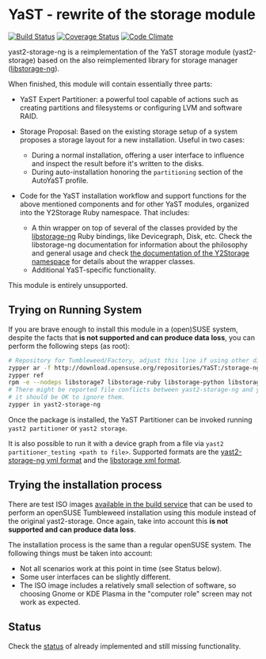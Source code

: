 # YaST - rewrite of the storage module

[![Build Status](https://travis-ci.org/yast/yast-storage-ng.svg?branch=master)](https://travis-ci.org/yast/yast-storage-ng)
[![Coverage Status](https://img.shields.io/coveralls/yast/yast-storage-ng/master.svg)](https://coveralls.io/github/yast/yast-storage-ng?branch=master)
[![Code
Climate](https://codeclimate.com/github/yast/yast-storage-ng/badges/gpa.svg)](https://codeclimate.com/github/yast/yast-storage-ng)

yast2-storage-ng is a reimplementation of the YaST storage module
(yast2-storage) based on the also reimplemented library for storage manager
([libstorage-ng](https://github.com/openSUSE/libstorage-ng)).

When finished, this module will contain essentially three parts:

* YaST Expert Partitioner: a powerful tool capable of actions such as
  creating partitions and filesystems or configuring LVM and software RAID.

* Storage Proposal: Based on the existing storage setup of a system proposes a
  storage layout for a new installation. Useful in two cases:
    * During a normal installation, offering a user interface to influence and
      inspect the result before it's written to the disks.
    * During auto-installation honoring the `partitioning` section of the
      AutoYaST profile.

* Code for the YaST installation workflow and support functions for the above
  mentioned components and for other YaST modules, organized into the Y2Storage
  Ruby namespace. That includes:
    * A thin wrapper on top of several of the classes provided by the
      [libstorage-ng](https://github.com/openSUSE/libstorage-ng) Ruby bindings,
      like Devicegraph, Disk, etc. Check the libstorage-ng documentation for
      information about the philosophy and general usage and check [the
      documentation of the Y2Storage
      namespace](http://www.rubydoc.info/github/yast/yast-storage-ng/master/Y2Storage)
      for details about the wrapper classes.
    * Additional YaST-specific functionality.

This module is entirely unsupported.

## Trying on Running System

If you are brave enough to install this module in a (open)SUSE system, despite
the facts that **is not supported and can produce data loss**, you can perform
the following steps (as root):

```bash
# Repository for Tumbleweed/Factory, adjust this line if using other distribution
zypper ar -f http://download.opensuse.org/repositories/YaST:/storage-ng/openSUSE_Tumbleweed/ libstorage-ng
zypper ref
rpm -e --nodeps libstorage7 libstorage-ruby libstorage-python libstorage-devel libstorage-testsuite
# There might be reported file conflicts between yast2-storage-ng and yast2-storage,
# it should be OK to ignore them.
zypper in yast2-storage-ng
```

Once the package is installed, the YaST Partitioner can be invoked running
`yast2 partitioner` or `yast2 storage`.

It is also possible to run it with a device graph from a file via
`yast2 partitioner_testing <path to file>`. Supported formats are
the [yast2-storage-ng yml
format](https://github.com/yast/yast-storage-ng/blob/master/doc/fake-devicegraphs-yaml-format.md)
and the [libstorage xml format](https://github.com/openSUSE/libstorage-ng).

## Trying the installation process

There are test ISO images [available in the build
service](http://download.opensuse.org/repositories/YaST:/storage-ng/images/iso/)
that can be used to perform an openSUSE Tumbleweed installation using this
module instead of the original yast2-storage. Once again, take into account this
**is not supported and can produce data loss**.

The installation process is the same than a regular openSUSE system. The
following things must be taken into account:

* Not all scenarios work at this point in time (see Status below).
* Some user interfaces can be slightly different.
* The ISO image includes a relatively small selection of software, so choosing
  Gnome or KDE Plasma in the "computer role" screen may not work as expected.

## Status

Check the [status](doc/status.md) of already implemented and still missing
functionality.

